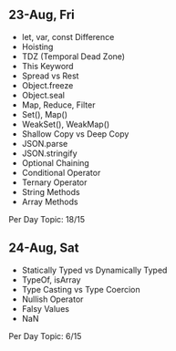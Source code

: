 ## 23-Aug, Fri

- let, var, const Difference
- Hoisting
- TDZ (Temporal Dead Zone)
- This Keyword
- Spread vs Rest
- Object.freeze
- Object.seal
- Map, Reduce, Filter
- Set(), Map()
- WeakSet(), WeakMap()
- Shallow Copy vs Deep Copy
- JSON.parse
- JSON.stringify
- Optional Chaining
- Conditional Operator
- Ternary Operator
- String Methods
- Array Methods

Per Day Topic: 18/15

## 24-Aug, Sat

- Statically Typed vs Dynamically Typed
- TypeOf, isArray
- Type Casting vs Type Coercion
- Nullish Operator
- Falsy Values
- NaN

Per Day Topic: 6/15
